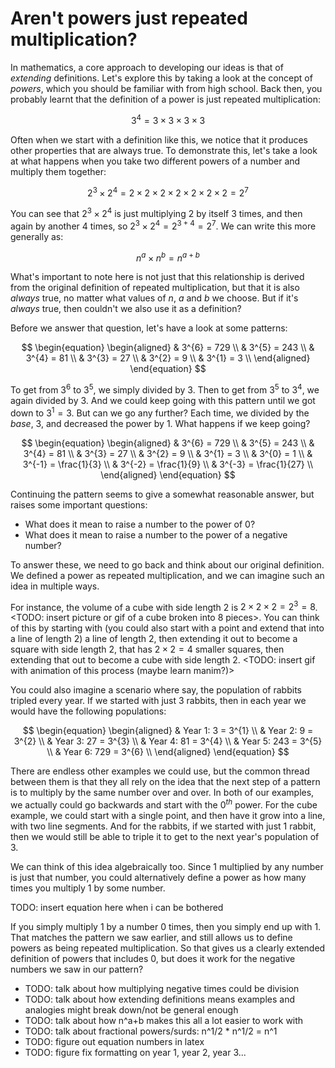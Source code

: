 # Aren't powers just repeated multiplication?

In mathematics, a core approach to developing our ideas is that of _extending_ definitions. Let's explore this by taking a look at the concept of _powers_, which you should be familiar with from high school. Back then, you probably learnt that the definition of a power is just repeated multiplication:

$$ 3^{4} = 3 \times 3 \times 3 \times 3 $$

Often when we start with a definition like this, we notice that it produces other properties that are always true. To demonstrate this, let's take a look at what happens when you take two different powers of a number and multiply them together:

$$ 2^{3} \times 2^{4} = 2 \times 2 \times 2 \times 2 \times 2 \times 2 \times 2 = 2^{7} $$

You can see that $2^{3}\times2^{4}$ is just multiplying $2$ by itself 3 times, and then again by another 4 times, so $2^{3}\times2^{4}=2^{3+4}={2^7}$. We can write this more generally as:

$$ n^{a} \times n^{b} = n^{a+b} $$

What's important to note here is not just that this relationship is derived from the original definition of repeated multiplication, but that it is also _always_ true, no matter what values of $n$, $a$ and $b$ we choose. But if it's _always_ true, then couldn't we also use it as a definition?

Before we answer that question, let's have a look at some patterns:

$$
\begin{equation}
\begin{aligned}
& 3^{6} = 729 \\
& 3^{5} = 243 \\
& 3^{4} = 81 \\
& 3^{3} = 27 \\
& 3^{2} = 9 \\
& 3^{1} = 3 \\
\end{aligned}
\end{equation}
$$

To get from $3^{6}$ to $3^{5}$, we simply divided by $3$. Then to get from $3^{5}$ to $3^{4}$, we again divided by $3$. And we could keep going with this pattern until we got down to $3^{1}=3$. But can we go any further? Each time, we divided by the _base_, $3$, and decreased the power by 1. What happens if we keep going?

$$
\begin{equation}
\begin{aligned}
& 3^{6} = 729 \\
& 3^{5} = 243 \\
& 3^{4} = 81 \\
& 3^{3} = 27 \\
& 3^{2} = 9 \\
& 3^{1} = 3 \\
& 3^{0} = 1 \\
& 3^{-1} = \frac{1}{3} \\
& 3^{-2} = \frac{1}{9} \\
& 3^{-3} = \frac{1}{27} \\
\end{aligned}
\end{equation}
$$

Continuing the pattern seems to give a somewhat reasonable answer, but raises some important questions:
- What does it mean to raise a number to the power of 0?
- What does it mean to raise a number to the power of a negative number?

To answer these, we need to go back and think about our original definition. We defined a power as repeated multiplication, and we can imagine such an idea in multiple ways.

For instance, the volume of a cube with side length 2 is $2\times2\times2=2^{3}=8$. <TODO: insert picture or gif of a cube broken into 8 pieces>. You can think of this by starting with (you could also start with a point and extend that into a line of length 2) a line of length 2, then extending it out to become a square with side length 2, that has $2\times2=4$ smaller squares, then extending that out to become a cube with side length 2. <TODO: insert gif with animation of this process (maybe learn manim?)>

You could also imagine a scenario where say, the population of rabbits tripled every year. If we started with just 3 rabbits, then in each year we would have the following populations:

$$
\begin{equation}
\begin{aligned}
& Year 1: 3 = 3^{1} \\
& Year 2: 9 = 3^{2} \\
& Year 3: 27 = 3^{3} \\
& Year 4: 81 = 3^{4} \\
& Year 5: 243 = 3^{5} \\
& Year 6: 729 = 3^{6} \\
\end{aligned}
\end{equation}
$$

There are endless other examples we could use, but the common thread between them is that they all rely on the idea that the next step of a pattern is to multiply by the same number over and over. In both of our examples, we actually could go backwards and start with the $0^{th}$ power. For the cube example, we could start with a single point, and then have it grow into a line, with two line segments. And for the rabbits, if we started with just 1 rabbit, then we would still be able to triple it to get to the next year's population of 3.

We can think of this idea algebraically too. Since 1 multiplied by any number is just that number, you could alternatively define a power as how many times you multiply 1 by some number.

TODO: insert equation here when i can be bothered

If you simply multiply 1 by a number 0 times, then you simply end up with 1. That matches the pattern we saw earlier, and still allows us to define powers as being repeated multiplication. So that gives us a clearly extended definition of powers that includes 0, but does it work for the negative numbers we saw in our pattern?


- TODO: talk about how multiplying negative times could be division
- TODO: talk about how extending definitions means examples and analogies might break down/not be general enough
- TODO: talk about how n^a+b makes this all a lot easier to work with
- TODO: talk about fractional powers/surds: n^1/2 * n^1/2 = n^1
- TODO: figure out equation numbers in latex
- TODO: figure fix formatting on year 1, year 2, year 3...


